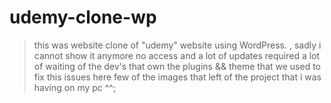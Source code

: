# udemy-clone-wp
> this was website clone of "udemy" website using WordPress. , sadly i cannot show it anymore no access and a lot of updates required a lot of waiting of the dev's that own the plugins &amp;&amp; theme that we used to fix this issues here few of the images that left of the project that i was having on my pc ^^;
